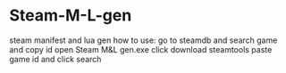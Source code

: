 # Steam-M-L-gen
steam manifest and lua gen
how to use:
go to steamdb and search game and copy id
open Steam M&L gen.exe 
click download steamtools 
paste game id and click search

